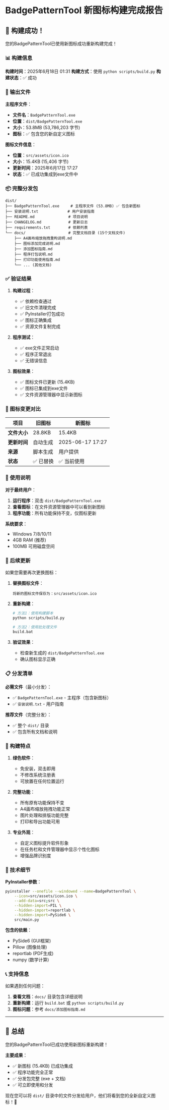 # BadgePatternTool 新图标构建完成报告

## 🎉 构建成功！

您的BadgePatternTool已使用新图标成功重新构建完成！

### 📊 构建信息

**构建时间**：2025年6月18日 01:31
**构建方式**：使用 `python scripts/build.py`
**构建状态**：✅ 成功

### 📁 输出文件

**主程序文件**：
- **文件名**：`BadgePatternTool.exe`
- **位置**：`dist/BadgePatternTool.exe`
- **大小**：53.8MB (53,786,203 字节)
- **图标**：✅ 包含您的新自定义图标

**图标文件信息**：
- **位置**：`src/assets/icon.ico`
- **大小**：15.4KB (15,406 字节)
- **更新时间**：2025年6月17日 17:27
- **状态**：✅ 已成功集成到exe文件中

### 📦 完整分发包

```
dist/
├── BadgePatternTool.exe     # 主程序文件 (53.8MB) ✅ 包含新图标
├── 安装说明.txt             # 用户安装指南
├── README.md               # 项目说明
├── CHANGELOG.md            # 更新日志
├── requirements.txt        # 依赖列表
└── docs/                   # 完整文档目录 (15个文档文件)
    ├── A4画布缩放拖拽重构说明.md
    ├── 图标添加完成说明.md
    ├── 添加图标指南.md
    ├── 程序打包说明.md
    ├── 打印功能使用指南.md
    └── ... (其他文档)
```

### ✅ 验证结果

1. **构建过程**：
   - ✅ 依赖检查通过
   - ✅ 旧文件清理完成
   - ✅ PyInstaller打包成功
   - ✅ 图标正确集成
   - ✅ 资源文件复制完成

2. **程序测试**：
   - ✅ exe文件正常启动
   - ✅ 程序正常退出
   - ✅ 无错误信息

3. **图标效果**：
   - ✅ 图标文件已更新 (15.4KB)
   - ✅ 图标已集成到exe文件
   - ✅ 文件资源管理器中显示新图标

### 🎨 图标变更对比

| 项目 | 旧图标 | 新图标 |
|------|--------|--------|
| **文件大小** | 28.8KB | 15.4KB |
| **更新时间** | 自动生成 | 2025-06-17 17:27 |
| **来源** | 脚本生成 | 用户提供 |
| **状态** | ✅ 已替换 | ✅ 当前使用 |

### 🚀 使用说明

**对于最终用户**：
1. **运行程序**：双击 `dist/BadgePatternTool.exe`
2. **查看图标**：在文件资源管理器中可以看到新图标
3. **程序功能**：所有功能保持不变，仅图标更新

**系统要求**：
- Windows 7/8/10/11
- 4GB RAM (推荐)
- 100MB 可用磁盘空间

### 🔄 后续更新

如果您需要再次更换图标：

1. **替换图标文件**：
   ```
   将新的图标文件保存为：src/assets/icon.ico
   ```

2. **重新构建**：
   ```bash
   # 方法1：使用构建脚本
   python scripts/build.py
   
   # 方法2：使用批处理文件
   build.bat
   ```

3. **验证效果**：
   - 检查新生成的 `dist/BadgePatternTool.exe`
   - 确认图标显示正确

### 📋 分发清单

**必需文件**（最小分发）：
- ✅ `BadgePatternTool.exe` - 主程序（包含新图标）
- ✅ `安装说明.txt` - 用户指南

**推荐文件**（完整分发）：
- ✅ 整个 `dist/` 目录
- ✅ 包含所有文档和说明

### 🎊 构建特点

1. **绿色软件**：
   - 免安装，双击即用
   - 不修改系统注册表
   - 可放置在任何位置运行

2. **完整功能**：
   - 所有原有功能保持不变
   - A4画布缩放拖拽功能正常
   - 图片处理和排版功能完整
   - 打印和导出功能可用

3. **专业外观**：
   - 自定义图标提升软件形象
   - 在任务栏和文件管理器中显示个性化图标
   - 增强品牌识别度

### 🔧 技术细节

**PyInstaller参数**：
```bash
pyinstaller --onefile --windowed --name=BadgePatternTool \
    --icon=src/assets/icon.ico \
    --add-data=src;src \
    --hidden-import=PIL \
    --hidden-import=reportlab \
    --hidden-import=PySide6 \
    src/main.py
```

**包含的依赖**：
- PySide6 (GUI框架)
- Pillow (图像处理)
- reportlab (PDF生成)
- numpy (数学计算)

### 📞 支持信息

如果遇到任何问题：

1. **查看文档**：`docs/` 目录包含详细说明
2. **重新构建**：运行 `build.bat` 或 `python scripts/build.py`
3. **图标问题**：参考 `docs/添加图标指南.md`

---

## 🎉 总结

您的BadgePatternTool已成功使用新图标重新构建！

**主要成果**：
- ✅ 新图标 (15.4KB) 已成功集成
- ✅ 程序功能完全正常
- ✅ 分发包完整 (exe + 文档)
- ✅ 可立即使用和分发

现在您可以将 `dist/` 目录中的文件分发给用户，他们将看到您的全新自定义图标！🎊
